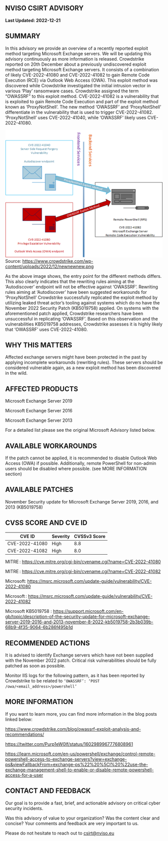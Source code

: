 ## NVISO CSIRT ADVISORY 

**Last Updated: 2022-12-21**

 

## SUMMARY 

In this advisory we provide an overview of a recently reported exploit method targeting Microsoft Exchange servers. We will be updating this advisory continuously as more information is released. 
Crowdstrike reported on 20th December about a previously undiscovered exploit method targeting Microsoft Exchange servers. It consists of a combination of likely CVE-2022-41080 and CVE-2022-41082 to gain Remote Code Execution (RCE) via Outlook Web Access (OWA). This exploit method was discovered while Crowdstrike investigated the initial intrusion vector in various ‘Play’ ransomware cases. Crowdstrike assigned the term “OWASSRF” to this exploit method. 
CVE-2022-41082 is a vulnerability that is exploited to gain Remote Code Execution and part of the exploit method known as ‘ProxyNotShell’. The new method ‘OWASSRF’ and ‘ProxyNotShell’ differentiate in the vulnerability that is used to trigger CVE-2022-41082. ‘ProxyNotShell’ uses CVE-2022-41040, while ‘OWASSRF’ likely uses CVE-2022-41080. 

 
![Differences ProxyNotShell & OWASSRF](/advisories/images/OWASSRF.png)
Source: https://www.crowdstrike.com/wp-content/uploads/2022/12/newnewnew.png


As the above image shows, the entry point for the different methods differs. This also clearly indicates that the rewriting rules aiming at the ‘Autodiscover’ endpoint will not be effective against ‘OWASSRF’. Rewriting rules aiming at ‘Autodiscover’ have been suggested workarounds for ‘ProxyNotShell’ 
Crowdstrike successfully replicated the exploit method by utilizing leaked threat actor’s tooling against systems which do no have the November 2022 Security Patch (KB5019758) applied. On systems with the aforementioned patch applied, Crowdstrike researchers have been unsuccessful in replicating ‘OWASSRF’.  Based on this observation and the vulnerabilities KB5019758 addresses, Crowdstrike assesses it is highly likely that ‘OWASSRF’ uses CVE-2022-41080.  

## WHY THIS MATTERS 

Affected exchange servers might have been protected in the past by applying incomplete workarounds (rewriting rules). These servers should be considered vulnerable again, as a new exploit method has been discovered in the wild.  

## AFFECTED PRODUCTS 

Microsoft Exchange Server 2019 

Microsoft Exchange Server 2016 

Microsoft Exchange Server 2013 

For a detailed list please see the original Microsoft Advisory listed below.  

 
## AVAILABLE WORKAROUNDS 

If the patch cannot be applied, it is recommended to disable Outlook Web Access (OWA) if possible. Additionally, remote PowerShell for non-admin users should be disabled where possible. (see MORE INFORMATION section) 

## AVAILABLE PATCHES 

November Security update for Microsoft Exchange Server 2019, 2016, and 2013 (KB5019758) 

## CVSS SCORE AND CVE ID 

CVE ID	|Severity	|CVSSv3 Score|
|-------|-----------|------------|
|CVE-2022-41080|High|8.8|
|CVE-2022-41082 |High|8.0|


MITRE : https://cve.mitre.org/cgi-bin/cvename.cgi?name=CVE-2022-41080 

MITRE : https://cve.mitre.org/cgi-bin/cvename.cgi?name=CVE-2022-41082 

Microsoft: https://msrc.microsoft.com/update-guide/vulnerability/CVE-2022-41080 

Microsoft : https://msrc.microsoft.com/update-guide/vulnerability/CVE-2022-41082 

Microsoft KB5019758 : https://support.microsoft.com/en-gb/topic/description-of-the-security-update-for-microsoft-exchange-server-2019-2016-and-2013-november-8-2022-kb5019758-2b3b039b-68b9-4f35-9064-6b286f495b1d 

 

## RECOMMENDED ACTIONS 

It is advised to identify Exchange servers which have not been supplied with the November 2022 patch. Critical risk vulnerabilities should be fully patched as soon as possible. 

Monitor IIS logs for the following pattern, as it has been reported by Crowdstrike to be related to `‘OWASSRF’: ‘POST /owa/<email_address>/powershell’`

 

## MORE INFORMATION 

If you want to learn more, you can find more information in the blog posts linked below: 

https://www.crowdstrike.com/blog/owassrf-exploit-analysis-and-recommendations/ 

https://twitter.com/Purp1eW0lf/status/1602989967776808961 

https://learn.microsoft.com/en-us/powershell/exchange/control-remote-powershell-access-to-exchange-servers?view=exchange-ps&viewFallbackFrom=exchange-ps%22%20%5Cl%20%22use-the-exchange-management-shell-to-enable-or-disable-remote-powershell-access-for-a-user 

 

## CONTACT AND FEEDBACK 

Our goal is to provide a fast, brief, and actionable advisory on critical cyber security incidents. 

Was this advisory of value to your organization? Was the content clear and concise? Your comments and feedback are very important to us.  

Please do not hesitate to reach out to csirt@nviso.eu    
